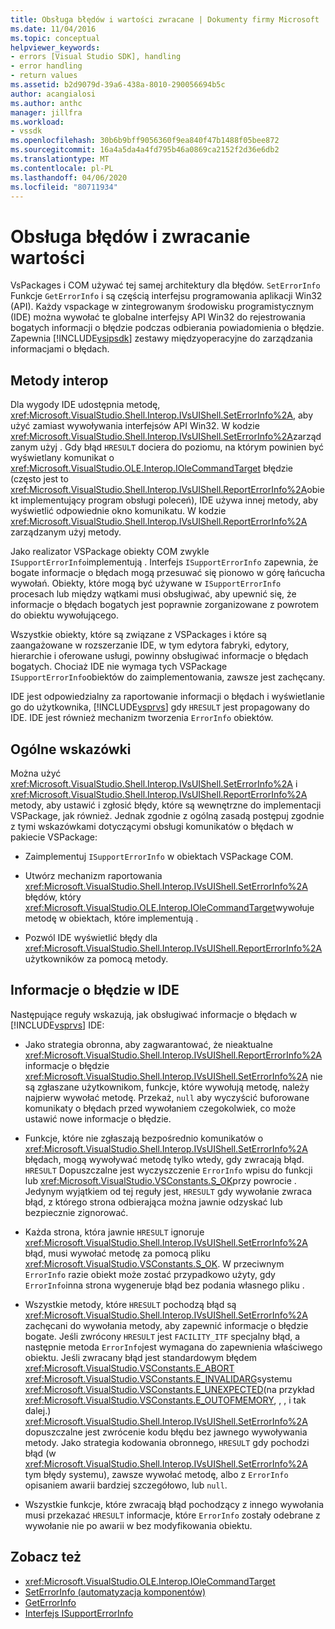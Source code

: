 ```yaml
---
title: Obsługa błędów i wartości zwracane | Dokumenty firmy Microsoft
ms.date: 11/04/2016
ms.topic: conceptual
helpviewer_keywords:
- errors [Visual Studio SDK], handling
- error handling
- return values
ms.assetid: b2d9079d-39a6-438a-8010-290056694b5c
author: acangialosi
ms.author: anthc
manager: jillfra
ms.workload:
- vssdk
ms.openlocfilehash: 30b6b9bff9056360f9ea840f47b1488f05bee872
ms.sourcegitcommit: 16a4a5da4a4fd795b46a0869ca2152f2d36e6db2
ms.translationtype: MT
ms.contentlocale: pl-PL
ms.lasthandoff: 04/06/2020
ms.locfileid: "80711934"
---
```

# <a name="error-handling-and-return-values"></a>Obsługa błędów i zwracanie wartości
VsPackages i COM używać tej samej architektury dla błędów. `SetErrorInfo` Funkcje `GetErrorInfo` i są częścią interfejsu programowania aplikacji Win32 (API). Każdy vspackage w zintegrowanym środowisku programistycznym (IDE) można wywołać te globalne interfejsy API Win32 do rejestrowania bogatych informacji o błędzie podczas odbierania powiadomienia o błędzie. Zapewnia [!INCLUDE[vsipsdk](../extensibility/includes/vsipsdk_md.md)] zestawy międzyoperacyjne do zarządzania informacjami o błędach.

## <a name="interop-methods"></a>Metody interop
 Dla wygody IDE udostępnia metodę, <xref:Microsoft.VisualStudio.Shell.Interop.IVsUIShell.SetErrorInfo%2A>, aby użyć zamiast wywoływania interfejsów API Win32. W kodzie <xref:Microsoft.VisualStudio.Shell.Interop.IVsUIShell.SetErrorInfo%2A>zarządzanym użyj . Gdy błąd `HRESULT` dociera do poziomu, na którym powinien być wyświetlany komunikat o <xref:Microsoft.VisualStudio.OLE.Interop.IOleCommandTarget> błędzie (często jest to <xref:Microsoft.VisualStudio.Shell.Interop.IVsUIShell.ReportErrorInfo%2A>obiekt implementujący program obsługi poleceń), IDE używa innej metody, aby wyświetlić odpowiednie okno komunikatu. W kodzie <xref:Microsoft.VisualStudio.Shell.Interop.IVsUIShell.ReportErrorInfo%2A> zarządzanym użyj metody.

 Jako realizator VSPackage obiekty COM zwykle `ISupportErrorInfo`implementują . Interfejs `ISupportErrorInfo` zapewnia, że bogate informacje o błędach mogą przesuwać się pionowo w górę łańcucha wywołań. Obiekty, które mogą być używane w `ISupportErrorInfo` procesach lub między wątkami musi obsługiwać, aby upewnić się, że informacje o błędach bogatych jest poprawnie zorganizowane z powrotem do obiektu wywołującego.

 Wszystkie obiekty, które są związane z VSPackages i które są zaangażowane w rozszerzanie IDE, w tym edytora fabryki, edytory, hierarchie i oferowane usługi, powinny obsługiwać informacje o błędach bogatych. Chociaż IDE nie wymaga tych VSPackage `ISupportErrorInfo`obiektów do zaimplementowania, zawsze jest zachęcany.

 IDE jest odpowiedzialny za raportowanie informacji o błędach i wyświetlanie go do użytkownika, [!INCLUDE[vsprvs](../code-quality/includes/vsprvs_md.md)] gdy `HRESULT` jest propagowany do IDE. IDE jest również mechanizm tworzenia `ErrorInfo` obiektów.

## <a name="general-guidelines"></a>Ogólne wskazówki
 Można użyć <xref:Microsoft.VisualStudio.Shell.Interop.IVsUIShell.SetErrorInfo%2A> i <xref:Microsoft.VisualStudio.Shell.Interop.IVsUIShell.ReportErrorInfo%2A> metody, aby ustawić i zgłosić błędy, które są wewnętrzne do implementacji VSPackage, jak również. Jednak zgodnie z ogólną zasadą postępuj zgodnie z tymi wskazówkami dotyczącymi obsługi komunikatów o błędach w pakiecie VSPackage:

- Zaimplementuj `ISupportErrorInfo` w obiektach VSPackage COM.

- Utwórz mechanizm raportowania <xref:Microsoft.VisualStudio.Shell.Interop.IVsUIShell.SetErrorInfo%2A> błędów, który <xref:Microsoft.VisualStudio.OLE.Interop.IOleCommandTarget>wywołuje metodę w obiektach, które implementują .

- Pozwól IDE wyświetlić błędy dla <xref:Microsoft.VisualStudio.Shell.Interop.IVsUIShell.ReportErrorInfo%2A> użytkowników za pomocą metody.

## <a name="error-information-in-the-ide"></a>Informacje o błędzie w IDE
 Następujące reguły wskazują, jak obsługiwać informacje o błędach w [!INCLUDE[vsprvs](../code-quality/includes/vsprvs_md.md)] IDE:

- Jako strategia obronna, aby zagwarantować, że nieaktualne <xref:Microsoft.VisualStudio.Shell.Interop.IVsUIShell.ReportErrorInfo%2A> informacje o błędzie <xref:Microsoft.VisualStudio.Shell.Interop.IVsUIShell.SetErrorInfo%2A> nie są zgłaszane użytkownikom, funkcje, które wywołują metodę, należy najpierw wywołać metodę. Przekaż, `null` aby wyczyścić buforowane komunikaty o błędach przed wywołaniem czegokolwiek, co może ustawić nowe informacje o błędzie.

- Funkcje, które nie zgłaszają bezpośrednio komunikatów o <xref:Microsoft.VisualStudio.Shell.Interop.IVsUIShell.SetErrorInfo%2A> błędach, mogą wywoływać metodę tylko wtedy, gdy zwracają błąd. `HRESULT` Dopuszczalne jest wyczyszczenie `ErrorInfo` wpisu do funkcji lub <xref:Microsoft.VisualStudio.VSConstants.S_OK>przy powrocie . Jedynym wyjątkiem od tej reguły jest, `HRESULT` gdy wywołanie zwraca błąd, z którego strona odbierająca można jawnie odzyskać lub bezpiecznie zignorować.

- Każda strona, która jawnie `HRESULT` ignoruje <xref:Microsoft.VisualStudio.Shell.Interop.IVsUIShell.SetErrorInfo%2A> błąd, musi wywołać metodę za pomocą pliku <xref:Microsoft.VisualStudio.VSConstants.S_OK>. W przeciwnym `ErrorInfo` razie obiekt może zostać przypadkowo użyty, gdy `ErrorInfo`inna strona wygeneruje błąd bez podania własnego pliku .

- Wszystkie metody, które `HRESULT` pochodzą błąd są <xref:Microsoft.VisualStudio.Shell.Interop.IVsUIShell.SetErrorInfo%2A> zachęcani do wywołania metody, aby zapewnić informacje o błędzie bogate. Jeśli zwrócony `HRESULT` jest `FACILITY_ITF` specjalny błąd, a następnie metoda `ErrorInfo`jest wymagana do zapewnienia właściwego obiektu. Jeśli zwracany błąd jest standardowym błędem <xref:Microsoft.VisualStudio.VSConstants.E_ABORT> <xref:Microsoft.VisualStudio.VSConstants.E_INVALIDARG>systemu <xref:Microsoft.VisualStudio.VSConstants.E_UNEXPECTED>(na przykład <xref:Microsoft.VisualStudio.VSConstants.E_OUTOFMEMORY>, , , i tak dalej.) <xref:Microsoft.VisualStudio.Shell.Interop.IVsUIShell.SetErrorInfo%2A> dopuszczalne jest zwrócenie kodu błędu bez jawnego wywoływania metody. Jako strategia kodowania obronnego, `HRESULT` gdy pochodzi błąd (w <xref:Microsoft.VisualStudio.Shell.Interop.IVsUIShell.SetErrorInfo%2A> tym błędy systemu), zawsze wywołać metodę, albo z `ErrorInfo` opisaniem awarii bardziej szczegółowo, lub `null`.

- Wszystkie funkcje, które zwracają błąd pochodzący z innego wywołania musi przekazać `HRESULT` informacje, które `ErrorInfo` zostały odebrane z wywołanie nie po awarii w bez modyfikowania obiektu.

## <a name="see-also"></a>Zobacz też
- <xref:Microsoft.VisualStudio.OLE.Interop.IOleCommandTarget>
- [SetErrorInfo (automatyzacja komponentów)](/previous-versions/windows/desktop/api/oleauto/nf-oleauto-seterrorinfo)
- [GetErrorInfo](/previous-versions/windows/desktop/api/oleauto/nf-oleauto-geterrorinfo)
- [Interfejs ISupportErrorInfo](/previous-versions/windows/desktop/api/oaidl/nn-oaidl-isupporterrorinfo)
